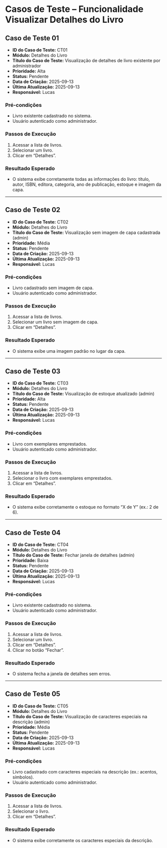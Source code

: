 # Casos de Teste – Funcionalidade Visualizar Detalhes do Livro

## Caso de Teste 01
* **ID do Caso de Teste:** CT01  
* **Módulo:** Detalhes do Livro  
* **Título do Caso de Teste:** Visualização de detalhes de livro existente por administrador  
* **Prioridade:** Alta  
* **Status:** Pendente  
* **Data de Criação:** 2025-09-13  
* **Última Atualização:** 2025-09-13  
* **Responsável:** Lucas  

### Pré-condições
- Livro existente cadastrado no sistema.  
- Usuário autenticado como administrador.  

### Passos de Execução
1. Acessar a lista de livros.  
2. Selecionar um livro.  
3. Clicar em “Detalhes”.  

### Resultado Esperado
- O sistema exibe corretamente todas as informações do livro: título, autor, ISBN, editora, categoria, ano de publicação, estoque e imagem da capa.  

---

## Caso de Teste 02
* **ID do Caso de Teste:** CT02  
* **Módulo:** Detalhes do Livro  
* **Título do Caso de Teste:** Visualização sem imagem de capa cadastrada (admin)  
* **Prioridade:** Média  
* **Status:** Pendente  
* **Data de Criação:** 2025-09-13  
* **Última Atualização:** 2025-09-13  
* **Responsável:** Lucas  

### Pré-condições
- Livro cadastrado sem imagem de capa.  
- Usuário autenticado como administrador.  

### Passos de Execução
1. Acessar a lista de livros.  
2. Selecionar um livro sem imagem de capa.  
3. Clicar em “Detalhes”.  

### Resultado Esperado
- O sistema exibe uma imagem padrão no lugar da capa.  

---

## Caso de Teste 03
* **ID do Caso de Teste:** CT03  
* **Módulo:** Detalhes do Livro  
* **Título do Caso de Teste:** Visualização de estoque atualizado (admin)  
* **Prioridade:** Alta  
* **Status:** Pendente  
* **Data de Criação:** 2025-09-13  
* **Última Atualização:** 2025-09-13  
* **Responsável:** Lucas  

### Pré-condições
- Livro com exemplares emprestados.  
- Usuário autenticado como administrador.  

### Passos de Execução
1. Acessar a lista de livros.  
2. Selecionar o livro com exemplares emprestados.  
3. Clicar em “Detalhes”.  

### Resultado Esperado
- O sistema exibe corretamente o estoque no formato “X de Y” (ex.: 2 de 6).  

---


## Caso de Teste 04
* **ID do Caso de Teste:** CT04  
* **Módulo:** Detalhes do Livro  
* **Título do Caso de Teste:** Fechar janela de detalhes (admin)  
* **Prioridade:** Baixa  
* **Status:** Pendente  
* **Data de Criação:** 2025-09-13  
* **Última Atualização:** 2025-09-13  
* **Responsável:** Lucas  

### Pré-condições
- Livro existente cadastrado no sistema.  
- Usuário autenticado como administrador.  

### Passos de Execução
1. Acessar a lista de livros.  
2. Selecionar um livro.  
3. Clicar em “Detalhes”.  
4. Clicar no botão “Fechar”.  

### Resultado Esperado
- O sistema fecha a janela de detalhes sem erros.  

---

## Caso de Teste 05
* **ID do Caso de Teste:** CT05  
* **Módulo:** Detalhes do Livro  
* **Título do Caso de Teste:** Visualização de caracteres especiais na descrição (admin)  
* **Prioridade:** Média  
* **Status:** Pendente  
* **Data de Criação:** 2025-09-13  
* **Última Atualização:** 2025-09-13  
* **Responsável:** Lucas  

### Pré-condições
- Livro cadastrado com caracteres especiais na descrição (ex.: acentos, símbolos).  
- Usuário autenticado como administrador.  

### Passos de Execução
1. Acessar a lista de livros.  
2. Selecionar o livro.  
3. Clicar em “Detalhes”.  

### Resultado Esperado
- O sistema exibe corretamente os caracteres especiais da descrição.  
